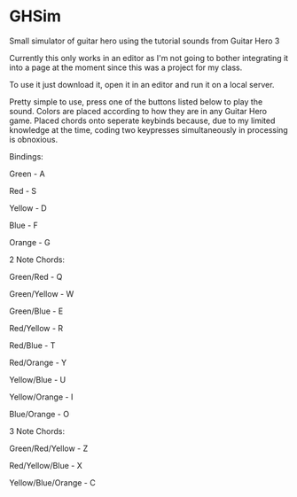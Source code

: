# GHSim
Small simulator of guitar hero using the tutorial sounds from Guitar Hero 3
  
  Currently this only works in an editor as I'm not going to bother integrating it into a page at the moment
  since this was a project for my class.
  
  To use it just download it, open it in an editor and run it on a local server.
  
  Pretty simple to use, press one of the buttons listed below to play the sound. 
  Colors are placed according to how they are in any Guitar Hero game.
  Placed chords onto seperate keybinds because, due to my limited knowledge at the time, coding two keypresses simultaneously in processing is obnoxious.
  
 
 Bindings: 
  
 Green - A
 
 Red - S
 
 Yellow - D
 
 Blue - F 
 
 Orange - G
  


2 Note Chords:
  

Green/Red - Q

Green/Yellow - W

Green/Blue - E
  

Red/Yellow - R

Red/Blue - T

Red/Orange - Y
  

Yellow/Blue - U

Yellow/Orange - I
  

Blue/Orange - O
  


3 Note Chords:
  

Green/Red/Yellow - Z

Red/Yellow/Blue - X

Yellow/Blue/Orange - C
